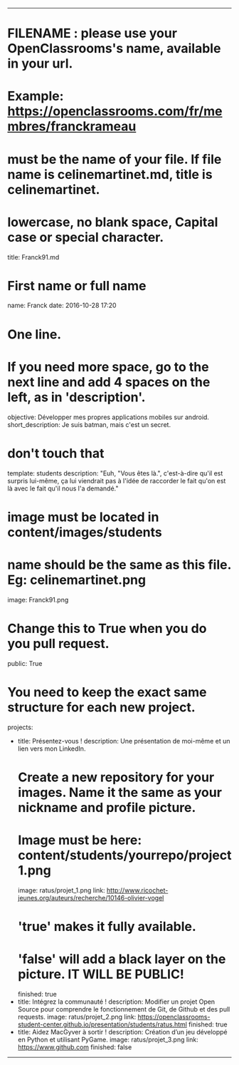 ---

# FILENAME : please use your OpenClassrooms's name, available in your url.
# Example: https://openclassrooms.com/fr/membres/franckrameau
# must be the name of your file. If file name is celinemartinet.md, title is celinemartinet.
# lowercase, no blank space, Capital case or special character.
title: Franck91.md

# First name or full name
name: Franck
date: 2016-10-28 17:20

# One line.
# If you need more space, go to the next line and add 4 spaces on the left, as in 'description'.
objective: Développer mes propres applications mobiles sur android.
short_description: Je suis batman, mais c'est un secret.

# don't touch that
template: students
description:
    "Euh, "Vous êtes là.", c'est-à-dire qu'il est surpris lui-même, ça lui viendrait pas à l'idée de raccorder le fait qu'on est là avec le fait qu'il nous l'a demandé."

# image must be located in content/images/students
# name should be the same as this file. Eg: celinemartinet.png
image: Franck91.png

# Change this to True when you do you pull request.
public: True

# You need to keep the exact same structure for each new project.
projects:
  - title: Présentez-vous !
    description: Une présentation de moi-même et un lien vers mon LinkedIn.
    # Create a new repository for your images. Name it the same as your nickname and profile picture.
    # Image must be here: content/students/yourrepo/project1.png
    image: ratus/projet_1.png
    link: http://www.ricochet-jeunes.org/auteurs/recherche/10146-olivier-vogel
    # 'true' makes it fully available.
    # 'false' will add a black layer on the picture. IT WILL BE PUBLIC!
    finished: true
  - title: Intégrez la communauté !
    description: Modifier un projet Open Source pour comprendre le fonctionnement de Git, de Github et des pull requests. 
    image: ratus/projet_2.png
    link: https://openclassrooms-student-center.github.io/presentation/students/ratus.html
    finished: true
  - title: Aidez MacGyver à sortir !
    description: Création d’un jeu développé en Python et utilisant PyGame.
    image: ratus/projet_3.png
    link: https://www.github.com
    finished: false
---